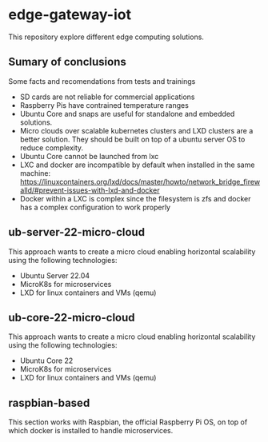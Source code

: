 # edge-gateway-iot

This repository explore different edge computing solutions.

## Sumary of conclusions
Some facts and recomendations from tests and trainings

- SD cards are not reliable for commercial applications
- Raspberry Pis have contrained temperature ranges
- Ubuntu Core and snaps are useful for standalone and embedded solutions.
- Micro clouds over scalable kubernetes clusters and LXD clusters are a better solution. They should be built on top of a ubuntu server OS to reduce complexity.
- Ubuntu Core cannot be launched from lxc
- LXC and docker are incompatible by default when installed in the same machine: https://linuxcontainers.org/lxd/docs/master/howto/network_bridge_firewalld/#prevent-issues-with-lxd-and-docker
- Docker within a LXC is complex since the filesystem is zfs and docker has a complex configuration to work properly

## ub-server-22-micro-cloud

This approach wants to create a micro cloud enabling horizontal scalability using the following technologies:
- Ubuntu Server 22.04
- MicroK8s for microservices
- LXD for linux containers and VMs (qemu)

## ub-core-22-micro-cloud

This approach wants to create a micro cloud enabling horizontal scalability using the following technologies:
- Ubuntu Core 22
- MicroK8s for microservices
- LXD for linux containers and VMs (qemu)

## raspbian-based

This section works with Raspbian, the official Raspberry Pi OS, on top of which docker is installed to handle microservices.

